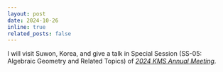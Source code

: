 ```yaml
---
layout: post
date: 2024-10-26
inline: true
related_posts: false
---
```


I will visit Suwon, Korea, and give a talk in Special Session (SS-05: Algebraic Geometry and Related Topics) of *<a href = "https://www.kms.or.kr/conference/2024_fall/">2024 KMS Annual Meeting</a>*.

